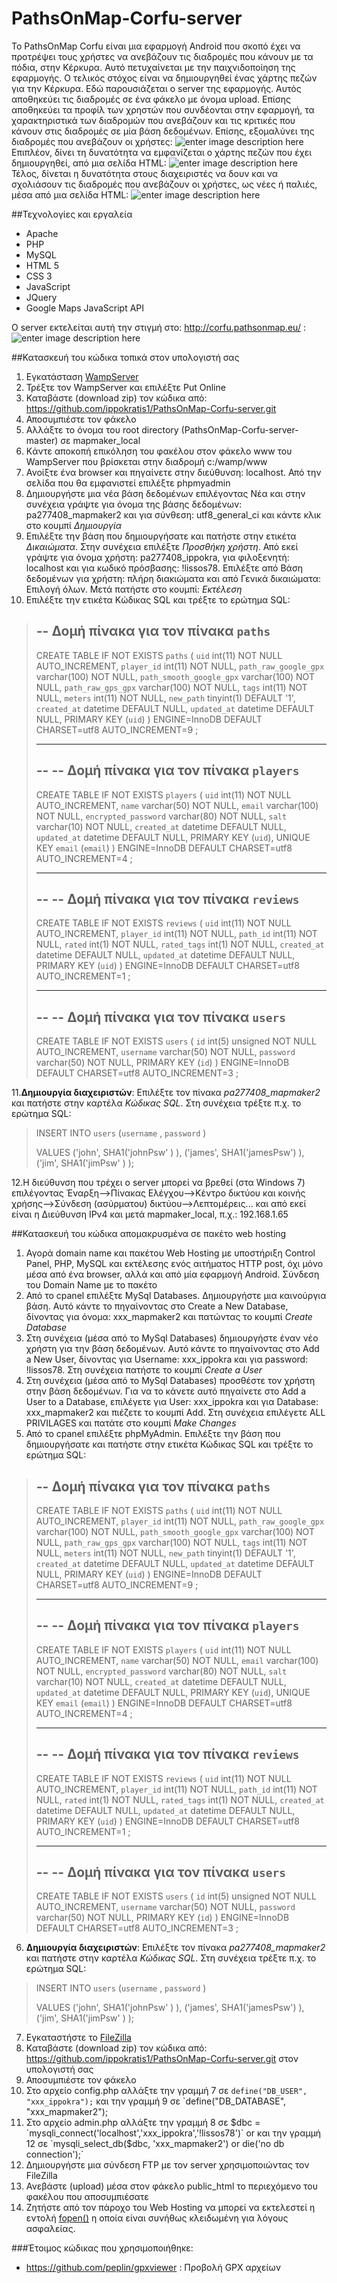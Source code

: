 ﻿# PathsOnMap-Corfu-server

Το PathsOnMap Corfu είναι μια εφαρμογή Android που σκοπό έχει να προτρέψει τους χρήστες να ανεβάζουν τις διαδρομές που κάνουν με τα πόδια, στην Κέρκυρα. Αυτό πετυχαίνεται με την παιχνιδοποίηση της εφαρμογής. Ο τελικός στόχος είναι να δημιουργηθεί ένας χάρτης πεζών για την Κέρκυρα. 
Εδώ παρουσιάζεται ο server της εφαρμογής. Αυτός αποθηκεύει τις διαδρομές σε ένα φάκελο με όνομα upload. Επίσης αποθηκεύει τα προφίλ των χρηστών που συνδέονται στην εφαρμογή, τα χαρακτηριστικά των διαδρομών που ανεβάζουν και τις κριτικές που κάνουν στις διαδρομές σε μία βάση δεδομένων.
Επίσης, εξομαλύνει της διαδρομές που ανεβάζουν οι χρήστες:
![enter image description here](https://cloud.githubusercontent.com/assets/3535061/8783749/75ae2142-2f26-11e5-94ee-0a592a9f80ba.gif)
 Επιπλέον, δίνει τη δυνατότητα να εμφανίζεται ο χάρτης πεζών που έχει δημιουργηθεί, από μια σελίδα HTML:
 ![enter image description here](https://cloud.githubusercontent.com/assets/3535061/8783756/855c0bfe-2f26-11e5-9ee1-b3ac5172f528.png)
Τέλος, δίνεται η δυνατότητα στους διαχειριστές να δουν και να σχολιάσουν τις διαδρομές που ανεβάζουν οι χρήστες, ως νέες ή παλιές, μέσα από μια σελίδα HTML:
![enter image description here](https://cloud.githubusercontent.com/assets/3535061/8782735/1ade4356-2f20-11e5-9903-cdacd197e8ef.png)

##Τεχνολογίες και εργαλεία

 - Apache
 - PHP
 - MySQL
 - HTML 5
 - CSS 3
 - JavaScript
 - JQuery 
 - Google Maps JavaScript API 

Ο server εκτελείται αυτή την στιγμή στο: http://corfu.pathsonmap.eu/ :
![enter image description here](https://cloud.githubusercontent.com/assets/3535061/8783759/8d23c20a-2f26-11e5-96f6-0c268f817e3e.png)

##Κατασκευή του κώδικα τοπικά στον υπολογιστή σας

 1. Εγκατάσταση [WampServer](http://www.wampserver.com/en/)
 2. Τρέξτε τον WampServer και επιλέξτε Put Online
 3. Καταβάστε (download zip) τον κώδικα από: https://github.com/ippokratis1/PathsOnMap-Corfu-server.git
 4. Αποσυμπιέστε τον φάκελο
 5. Αλλάξτε το όνομα του root directory (PathsOnMap-Corfu-server-master) σε mapmaker_local
 6. Kάντε αποκοπή επικόληση του φακέλου στον φάκελο www του WampServer που βρίσκεται στην διαδρομή c:/wamp/www
 7. Ανοίξτε ένα browser και πηγαίνετε στην διεύθυνση: localhost. Από την σελίδα που θα εμφανιστεί επιλέξτε phpmyadmin
 8. Δημιουργήστε μια νέα βάση δεδομένων επιλέγοντας Νέα και στην συνέχεια γράψτε για όνομα της βάσης δεδομένων: pa277408_mapmaker2 και για σύνθεση: utf8_general_ci και κάντε κλικ στο κουμπί *Δημιουργία*
 9. Επιλέξτε την βάση που δημιουργήσατε και πατήστε στην ετικέτα *Δικαιώματα*. Στην συνέχεια επιλέξτε *Προσθήκη χρήστη*. Από εκεί γράψτε για όνομα χρήστη: pa277408_ippokra, για φιλοξενητή: localhost και για κωδικό πρόσβασης: !lissos78. Επιλέξτε από Βάση δεδομένων για χρήστη: πλήρη διακιώματα και από Γενικά δικαιώματα: Επιλογή όλων. Μετά πατήστε στο κουμπί: *Εκτέλεση*
 10. Επιλέξτε την ετικέτα Κώδικας SQL και τρέξτε το ερώτημα SQL: 

>-- Δομή πίνακα για τον πίνακα `paths`
>--
>
>CREATE TABLE IF NOT EXISTS `paths` (
>  `uid` int(11) NOT NULL AUTO_INCREMENT,
>  `player_id` int(11) NOT NULL,
>  `path_raw_google_gpx` varchar(100) NOT NULL,
>  `path_smooth_google_gpx` varchar(100) NOT NULL,
>  `path_raw_gps_gpx` varchar(100) NOT NULL,
>  `tags` int(11) NOT NULL,
>  `meters` int(11) NOT NULL,
>   `new_path` tinyint(1) DEFAULT '1',
>  `created_at` datetime DEFAULT NULL,
>  `updated_at` datetime DEFAULT NULL,
>  PRIMARY KEY (`uid`)
>) ENGINE=InnoDB  DEFAULT CHARSET=utf8 AUTO_INCREMENT=9 ;
>
>-- --------------------------------------------------------
>
>--
>-- Δομή πίνακα για τον πίνακα `players`
>--
>
>CREATE TABLE IF NOT EXISTS `players` (
>  `uid` int(11) NOT NULL AUTO_INCREMENT,
>  `name` varchar(50) NOT NULL,
>  `email` varchar(100) NOT NULL,
>  `encrypted_password` varchar(80) NOT NULL,
>  `salt` varchar(10) NOT NULL,
>  `created_at` datetime DEFAULT NULL,
>  `updated_at` datetime DEFAULT NULL,
>  PRIMARY KEY (`uid`),
>  UNIQUE KEY `email` (`email`)
>) ENGINE=InnoDB  DEFAULT CHARSET=utf8 AUTO_INCREMENT=4 ;
>
>-- --------------------------------------------------------
>
>--
>-- Δομή πίνακα για τον πίνακα `reviews`
>--
>
>CREATE TABLE IF NOT EXISTS `reviews` (
>  `uid` int(11) NOT NULL AUTO_INCREMENT,
>  `player_id` int(11) NOT NULL,
>  `path_id` int(11) NOT NULL,
>  `rated` int(1) NOT NULL,
>  `rated_tags` int(1) NOT NULL,
>  `created_at` datetime DEFAULT NULL,
>  `updated_at` datetime DEFAULT NULL,
>  PRIMARY KEY (`uid`)
>) ENGINE=InnoDB DEFAULT CHARSET=utf8 AUTO_INCREMENT=1 ;
>
>-- --------------------------------------------------------
>
>--
>-- Δομή πίνακα για τον πίνακα `users`
>--
>
>CREATE TABLE IF NOT EXISTS `users` (
> `id` int(5) unsigned NOT NULL AUTO_INCREMENT,
> `username` varchar(50) NOT NULL,
>  `password` varchar(50) NOT NULL,
>  PRIMARY KEY (`id`)
>) ENGINE=InnoDB  DEFAULT CHARSET=utf8 AUTO_INCREMENT=3 ;

11.**Δημιουργία διαχειριστών**: Επιλέξτε τον πίνακα *pa277408_mapmaker2* και πατήστε στην καρτέλα *Κώδικας SQL*. Στη συνέχεια τρέξτε π.χ. το ερώτημα SQL:
 

> INSERT  INTO `users` 
>       (`username` , `password` )
>
>VALUES ('john',  SHA1('johnPsw' ) ), 
>       ('james', SHA1('jamesPsw') ),
>       ('jim',   SHA1('jimPsw'  ) );

12.Η διεύθυνση που τρέχει ο server μπορεί να βρεθεί (στα Windows 7) επιλέγοντας Έναρξη-->Πίνακας Ελέγχου-->Κέντρο δικτύου και κοινής χρήσης-->Σύνδεση (ασύρματου) δικτύου-->Λεπτομέρεις... και από εκεί είναι η Διεύθυνση IPv4 και μετά mapmaker_local, π.χ.: 192.168.1.65
 
##Κατασκευή του κώδικα απομακρυσμένα σε πακέτο web hosting

 1. Αγορά domain name και πακέτου Web Hosting με υποστήριξη Control Panel, PHP, MySQL και εκτέλεσης ενός αιτήματος HTTP post, όχι μόνο μέσα από ένα browser, αλλά και από μία εφαρμογή Android. Σύνδεση του Domain Name με το πακέτο
 2. Από το cpanel επιλέξτε MySql Databases. Δημιουργήστε μια καινούργια βάση.  Αυτό κάντε το πηγαίνοντας στο Create a New Database, δίνοντας για όνομα: xxx_mapmaker2 και πατώντας το κουμπί *Create Database*
 3. Στη συνέχεια (μέσα από το MySql Databases) δημιουργήστε έναν νέο χρήστη για την βάση δεδομένων. Αυτό κάντε το πηγαίνοντας στο Add a New User, δίνοντας για Username: xxx_ippokra και για password: !lissos78. Στη συνέχεια πατήστε το κουμπί *Create a User*
 4. Στη συνέχεια (μέσα από το MySql Databases) προσθέστε τον χρήστη στην βάση δεδομένων. Για να το κάνετε αυτό πηγαίνετε στο Add a User to a Database, επιλέγετε για User: xxx_ippokra και για Database: xxx_mapmaker2 και πιέζετε το κουμπί Add. Στη συνέχεια επιλέγετε ALL PRIVILAGES και πατάτε στο κουμπί *Make Changes*
 5. Από το cpanel επιλέξτε phpMyAdmin. Επιλέξτε την βάση που δημιουργήσατε και πατήστε στην ετικέτα Κώδικας SQL και τρέξτε το ερώτημα SQL: 
>-- Δομή πίνακα για τον πίνακα `paths`
>--
>
>CREATE TABLE IF NOT EXISTS `paths` (
>  `uid` int(11) NOT NULL AUTO_INCREMENT,
>  `player_id` int(11) NOT NULL,
>  `path_raw_google_gpx` varchar(100) NOT NULL,
>  `path_smooth_google_gpx` varchar(100) NOT NULL,
>  `path_raw_gps_gpx` varchar(100) NOT NULL,
>  `tags` int(11) NOT NULL,
>  `meters` int(11) NOT NULL,
>   `new_path` tinyint(1) DEFAULT '1',
>  `created_at` datetime DEFAULT NULL,
>  `updated_at` datetime DEFAULT NULL,
>  PRIMARY KEY (`uid`)
>) ENGINE=InnoDB  DEFAULT CHARSET=utf8 AUTO_INCREMENT=9 ;
>
>-- --------------------------------------------------------
>
>--
>-- Δομή πίνακα για τον πίνακα `players`
>--
>
>CREATE TABLE IF NOT EXISTS `players` (
>  `uid` int(11) NOT NULL AUTO_INCREMENT,
>  `name` varchar(50) NOT NULL,
>  `email` varchar(100) NOT NULL,
>  `encrypted_password` varchar(80) NOT NULL,
>  `salt` varchar(10) NOT NULL,
>  `created_at` datetime DEFAULT NULL,
>  `updated_at` datetime DEFAULT NULL,
>  PRIMARY KEY (`uid`),
>  UNIQUE KEY `email` (`email`)
>) ENGINE=InnoDB  DEFAULT CHARSET=utf8 AUTO_INCREMENT=4 ;
>
>-- --------------------------------------------------------
>
>--
>-- Δομή πίνακα για τον πίνακα `reviews`
>--
>
>CREATE TABLE IF NOT EXISTS `reviews` (
>  `uid` int(11) NOT NULL AUTO_INCREMENT,
>  `player_id` int(11) NOT NULL,
>  `path_id` int(11) NOT NULL,
>  `rated` int(1) NOT NULL,
>  `rated_tags` int(1) NOT NULL,
>  `created_at` datetime DEFAULT NULL,
>  `updated_at` datetime DEFAULT NULL,
>  PRIMARY KEY (`uid`)
>) ENGINE=InnoDB DEFAULT CHARSET=utf8 AUTO_INCREMENT=1 ;
>
>-- --------------------------------------------------------
>
>--
>-- Δομή πίνακα για τον πίνακα `users`
>--
>
>CREATE TABLE IF NOT EXISTS `users` (
> `id` int(5) unsigned NOT NULL AUTO_INCREMENT,
> `username` varchar(50) NOT NULL,
>  `password` varchar(50) NOT NULL,
>  PRIMARY KEY (`id`)
>) ENGINE=InnoDB  DEFAULT CHARSET=utf8 AUTO_INCREMENT=3 ;

 6. **Δημιουργία διαχειριστών**: Επιλέξτε τον πίνακα *pa277408_mapmaker2* και πατήστε στην καρτέλα *Κώδικας SQL*. Στη συνέχεια τρέξτε π.χ. το ερώτημα SQL:
> INSERT  INTO `users` 
>       (`username` , `password` )
>
>VALUES ('john',  SHA1('johnPsw' ) ), 
>       ('james', SHA1('jamesPsw') ),
>       ('jim',   SHA1('jimPsw'  ) );

 7. Εγκαταστήστε το [FileZilla](https://filezilla-project.org/)
 8. Καταβάστε (download zip) τον κώδικα από: https://github.com/ippokratis1/PathsOnMap-Corfu-server.git στον υπολογιστή σας
 9. Αποσυμπιέστε τον φάκελο
 10. Στο αρχείο config.php αλλάξτε την γραμμή 7 σε `define("DB_USER", "xxx_ippokra");` και την γραμμή 9 σε `define("DB_DATABASE", "xxx_mapmaker2");
 11. Στο αρχείο admin.php αλλάξτε την γραμμή 8 σε $dbc = `mysqli_connect('localhost','xxx_ippokra','!lissos78')` or  και την γραμμή 12 σε `mysqli_select_db($dbc, 'xxx_mapmaker2') or die('no db connection');`
 12. Δημιουργήστε μια σύνδεση FTP με τον server χρησιμοποιώντας τον FileZilla
 13. Ανεβάστε (upload) μέσα στον φάκελο public_html το περιεχόμενο του φακέλου που αποσυμπιέσατε
 14. Ζητήστε από τον πάροχο του Web Hosting να μπορεί να εκτελεστεί η εντολή [fopen()](https://smyl.es/enable-fopen-only-for-a-specific-cpanel-or-linux-user-with-suphp/) η οποία είναι συνήθως κλειδωμένη για λόγους ασφαλείας.

 
###Έτοιμος κώδικας που χρησιμοποιήθηκε: 

 - https://github.com/peplin/gpxviewer : Προβολή GPX αρχείων





